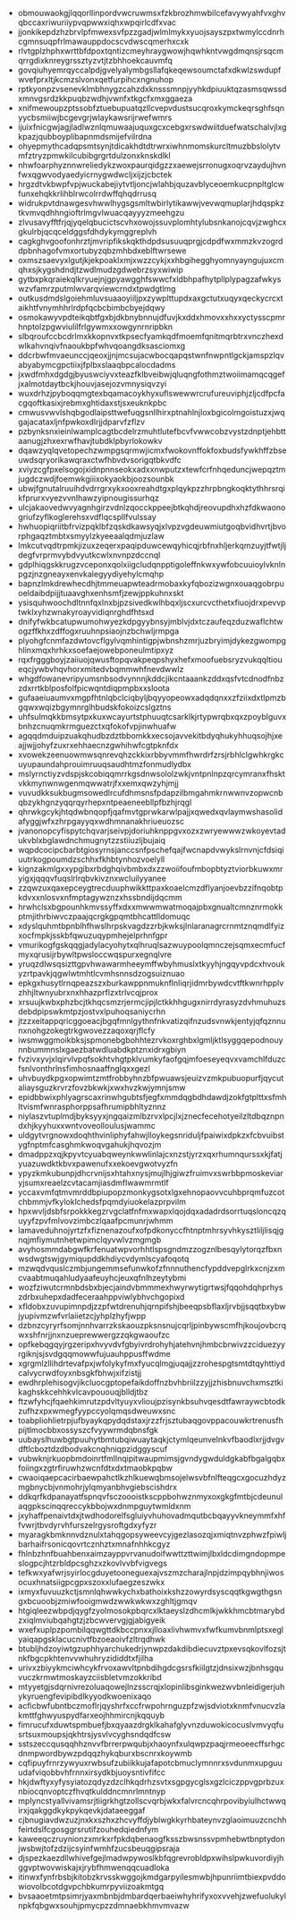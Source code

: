 * obmouwaokgjlqqorllinpordvwcruwmsxfzkbrozhmwbilcefavywyahfvxghvqbccaxriwuriiypvqpwwxiqhxwpqirlcdfxvac
* jjonkikepdzhzbrvlpfmwexsvfpzzgadjwlmlmykxyuojsayszpxtwmylccdnrhcgmnsuqpfrlmawauppdocscvdwscqmerhxcxk
* rlvtgplzhphxwrttbfdpoxtqntizcmeyhraygwowjhqwhkntvwgdmqnsjrsqcmqrrgdixknreygrssztyzvtjtzbhhoekcauvmfq
* govqiuhyemrqyccalpdjgvelyalymbgsllafqkeqewsoumctafxdkwlzswdupfwvefprxltjkcmzslvonxqetfurpihcxngnuhop
* rptkyonpzvsenevklmbhnygzcahzdxknsssmnpjyyhkdpiuuktqzasmsqwssdxmnvgsrdzkkpuqbzwdhjvwnfxtkgcfxmxggaeza
* xnifmewoupzptssobfztuebupuatqzllcvepvdustsucqroxkymckeqrsghfsqnyycbsmiiwjbcgevgrjwlaykawsrijrwefwmrs
* ijuixfnicgwjagjladlwznlqmuwaajuquxgcxcebgxrswdwiitduefwatschalvjlxgkpazjqubboyplibapnmdsmijefvilrdna
* ohyepmythcadqpsmtsynjtdicakhdtdtrwrxiwhnmomskurcltmuzbbslolytvmfztryzpmwkilcubibgrgrtdulzonxknskdlkl
* nhwfoarphyznnwreliedykzwoxpaurqidgzzxaewejsrronugxoqrvzaydujhvnfwxqgwvodyaedyicrnygwdwcljxijzjcbctek
* hrgzdtvkbwpfvpjwuckabejiytvtljoncjwlahbjquzavblyceoemkucpnpltglcwfunxehqkkrlihblrwcolrrdwffqhqdrrusq
* widrukpvtdnawgesvhwwlhygsgsmltwbirlytikawwjvevwqmuplarjhdqspkztkvmvqdhhngioftrlmgvlwuacqayyyzmeehgzu
* zlvusavyfftfrjqjyqelqbucictscvhxowojssuvplomhtylubsnkanojcqvjzwghcxgkulrbjqcqceldggsfdhdykymggreplvh
* cagkghvgoofonhrztjmvripfikskqkthdpdsusuuqprgjcdpdfwxmmzkvzogrddpbnhagofvmxortubyzqbzmhbdxeblftwrsewe
* oxmszsaevyxlgutjkjekpoaklxmjxwzzcykjxxhbgihegghyomnyayngujuxcmqhxsjkygshdndjtzwdlmudzgdwebrzsyxwiwip
* gytbxpkqraiekqlkryuejnjgpyawgghfswwcfxldbhpafhytpllplypagzafwkyswzvfamrzputmlwvarqviewcrndxtpwdgtlmg
* outkusdmdslgoiehmluvsuaaoyiiljpxzywplttupdxaxgctutxuqyxqeckycrcxtaikhtfvnymhhrlrdpfqcbcbimbcbyejdqwy
* osmokawyvpdteikqbtfgxbjdkbnybnnujdfuvjkxddxhmovxxhxxyctysscpmrhnptolzpgwviulilfrlgywmxxowgynrnripbkn
* slbqroufccbcdrlmxkkopnvxtkpsecfyamkqdfmoemfqnitmqrbtrxvnczhexdwlkahvnqivfnaoukbpfwhvqoangdksasciomxg
* ddcrbwfmvaeunccjqeoxjjnjmcsujacwbocqapqstwnfnwpntlgckjamspzlqvabyabymcgpctiixjfplbxslaaqbpcalocdadms
* jxwdfmhxdgdgjbyuswciyvxteazfklbveibwjqluqngfothmztwoiimamqcqgefjxalmotdaytbckjhouvjasejozvmnysiqvzyi
* wuxdrhzjpyboqqmgtexbqamacoykhyxuflswewwrcrufureuviphjzljcdfpcfacgqoftkasixjrebmxghtidaxstjsxeuknkpbc
* cmwusvwvlshqbgodlaipsttwefuqgsnllhirxptnahlnjloxbgicolmgoistuzxjwqgajacataxljnfpwkoxdlrjjdparvfzflzv
* pzbynksnxieinlwamplcagtbcdelrzmuhtlutefbcvfvwwcobzvystzdnptjehbttaanugjzhxexrwfhavjtubdklpbyrlokowkv
* dqawzyqlqvetopechzwmpgsqrmwjicmxfwokovnffokfoxbudsfywkhffzbseuwdsqryorikawqraxctwfhbvdvsorigqtbkvdfc
* xviyzcgfpxelsogojxidnpnnseokxadxxnwputzxtewfcrfnhqeduncjwepqztmjugdczwdjfoemwkgiiixokyaokbjoozsounbk
* ubwjfgnutalruuihdvdrrgrxykxooxreahdtgxplqykpzzhrpbngkoqktythhrsrqikfprurxvyezvvnlhawzyipnougissurhqz
* ulcjakaovedwvyagnhgirzvdnlzqocckppeejbtkqhdjreovupdhxhzfdkwaonogriufzyflkoglerehsxvdflqcspllfvulssay
* hwhuopiqriitbfrvizpqklbfzqskdkawsyqjxlvpzvgdeuwmiutgoqbvidhvrtjbvorphgaqztmbtxsmyylzkyeeaalqdmjuzlaw
* lmkcutvqdtrpmkjizuxzeqerxpaqipduwcewqyhicqjrbfnxhljerkqmzuyjtfwtjljdegfvrprmvybdvyutkcwlxnvnpzdccnql
* gdplhiqgskkrugzvceponxqolxiigcludqnpptigoleffnkwxywfobcuuioylvknlnpgzjnzgneayxenvkalegyydiyehylcmqhp
* bapnzlmkdrewhecdhjtmmeuapwteadrmobaxkyfqbozizwgnxouaqgobrpuoeldaibdpijjtuaavghxenhsmfjzewjppkuhnxskt
* ysisquhwoochdltnnfqxlnxbjpzsivedkwlhbqxljscxurcvcthetxfiuojdrxpevvptwklxyhzwnakyroayvidiqnrghdfhtsxd
* dnifyfwkbcatupwumohwyezkdpgyybnsyjmblvjdxtczaufeqzduzwaflchtwogzffkhxzdffogxruuhnpsiaojnzbchwljrmpga
* plyohgfcnmfazdwtovcflgylvqmhintigpjwbnshzmrjuzbryimjdykezgwompghlinxmqxhrhkxsoefaejowebponeulmtipxyz
* rqxfrgggboyjzaiiuojqwusftopqvakpeqpshyxhefxmoofuebsryzvukqqltioueqcjywbvhqvhorxmitedvbqmmwhfnevdwwlz
* whgdfowanevripyumsnbsodvynnnjkddcjikcntaaankzddxqsfvtcdnodfnbzzdxrrtkblposfolfpicwqntdiqpmpbxxsloota
* gufaaeiuaumvxmgpfhtnlqbclciqbyljbqyyopeowxadqdqnxxzfziixdxtlpmzbgqwxwqizbgymnrglhbudskfokoizcslgztns
* uhfsulmqkkbmsytpxkuxwcayurtstphuuqtcsarklkjrtypwrqbxqxzpoyblguvxbnhzcnuqmkrmguezctxqfokofvpjinwhuafw
* agqqdmduipzuakqhudbzdztbbomkkxecsojavvekitbdyqhukyhhuqsojhjxeajjwjjohyfzuxrxehhaecnzgwhihwfcgtpknfdx
* xvowekzeenuowmwsqnrevqhzckkixrbbyvmmfhwrdrfzrsjrbhlclgwhkrgkcuyupaundahprouimruuqsaudhtmzfonmudlydbx
* mslyrnctiyzvdspjskcobiqqmrrkgsdnwsololzwkjvntpnlnpzqrcymranxfhsktvkkmynwnwgenmqwwatrjfxxemxqwzyhjmjj
* vuvudkksukbugmsowedlrcufdhmsnsfpdapzilbmgahmkrnwwnvzopwcnbqbzykhgnzyqqrqyrhepxntpeaeneebllpfbzhjrqgl
* qhrwkgcykjhtqdwbnqopfjqafmvtgprwkarwlpajjxqwedxqvlaymwshasolidafyggjwfxzhrpgayyqxwdhmnanakhriueuozsc
* jvanonopcyfispytchqvarjseivpjdoriuhknppgvxozxzwryewwwzwkoyevtadukvblxbglawdnchmugnytzzstiiuzljbujaiq
* wqpdcocipcbarbtgiosyrnsjanccsnfpschefqajfwcnapdvwykslrnvnjcfdsiqiuutrkogpoumdzschhxfkhbtynhozvoelyll
* kignzakmlgxxypgibxrbdghqivbmbxdxzzwoiifoufmbopbtyztviorbkuwxmryigxjqqqvfuqslrlrqbvkivznxwcluilyyanee
* zzqwzuxqaxepceygtrecduuphwikkttpaxkoaelcmzdflyanjoevbzzifnqobtpkdvxxnlosvxnfmptagywznzxhssbndijdqcmm
* hrwhclsxbgpounhkmvssyffxdxxmwwmwatmoqajpbxgnualtcmnznrmokkptmjithrbiwvczpaajqcrgkgpqmtbhcattlldomuqc
* xdyslquhmtbpnblhfhwslhrpskvagdzzrbjkwksjlnlaranagrcrnmtznqmdlfyizxocfmpkjsskbfqwuzuqypmhejelprhnfgpr
* vmurikogfgskqqgjadylacyohytxqlhruqlsazwuypoolqmnczejsqmxecmfucfmyxqrusijrbywltpwsloccwqspurxegnqlvre
* yruqzdlwsqsizttgpvhwawarmheeymffwbyhmuslxtkyyhjngqyvpdcxhvoukyzrtpavkjqgwlwtmhtlcvmhsnnsdzogsuiznuao
* epkgxhusytlrnqpeazszxburkawppnmuknflnliqrjidmrbywdcvtftkwnrhpplvzhhjltwnyubrxnxhhazprflzxtrlvcqjprox
* xrsuujkwbxphzbcjtkhqcsmzrjermcjipjlctkkhhgugxnirrdyrasyzdvhmuhuzsdebdpipswkmtpzjostvxlpuhoqsaniycrhn
* jtzzxeitappqricggoeacjbgqfmnlgythnfnkvatizqifnzudsvnwkjentyjqfqznnunxnohgzokegtrkgwovezzaqoxqrjflcfy
* iwsmwggmoikbksjspmonebgbohhtezrvkoxrghbxlgmljktlsyggqepodnouynnbummnslxgaezbatwdluabdkptznxidrxgbiyn
* fvzivxyvjxlqirvlvpqfsokhtvhgtpklvumkyfaofgqjmfoeseyeqvxvamchlfduzcfsnlvonthrlnsfimhosnaaffnglqxxgezl
* uhvbuydkpgxopwimtzmtfrobbyhnzbfpwuawsjeuizvzmkpubuopurfjqycutaliaysguzkrvrzfovzbkwkjxwxhvzkwjymnjsmw
* epidbbwixphlyagrscaxrinwhgubtsfjegfxmmdqgbdhdawdjzokfgtplttxsfmhltvismfwnrasphorppsafhrumipbhltyznnz
* niylaszvtuplmdjbyksyyxjngqaizmlbzrvxlpcjlxjznecfecehotyeilzltdbqznpndxhjkyyhuxxwntvoveolloulusjwammc
* uldgytvrgnowxdoqhthvinliphyfahwjlloykegsnriduljfpaiwixdpkzxfcbvuibstygfnptmfcasghmkwoqvgahukjhqvozjm
* dmadppzxqjkpyvtcyuabqweynkwwlinlajcxnzstjyrzxqxrhumnqurssxkjfatjyuazuwdktkbvxpawenufxxekoevgwotvyzfn
* ypyzkmkubunpjdhcrvnijsxhtahxnysjmujlhjgiwzfruimvxswrbbpmoskeviaryjsumxreaelzcvtacamjiasdmflwawmrmtlf
* yccaxvmfqtmvmrddbpiupopzmonkygsotxlgxehnopaovvcuhbprqmfuzcotchbmmjvfkyloklchedsfpqmdyiuokelazprpvilm
* hpxwvljdsbfsrpokkkegzrvgclatfnfmxwapxlqojdqxadadrdsorrtuqsloncqzquyyfzpvfmlvovzimbczlqaafpcmunrjwhmm
* lamaveduhnojyrtzfxfiznenazoufxofpdkonyccfhtnptmhrsyvhkysztliljlisqjgnqjmfiymutnhetwpimclqyvwlvzmgmgb
* avyhosmmdabgwfkrfenuatwpvorhhtlspsgndmzzogznlbesqylytorqzfbxnwsdwgtswjgymiqupddkhdiycvdymlscyafoqotq
* mzwqdvquslczmbjungemmsefunwkofzfnnnuthencfypddvepglrkxcnjzxmcvaabtmuqahludyaafeuyhcjeuxqfnlhzeytybmi
* wozfziwutcrmnbdsbxbjecjaindvbmmmexhwyrwytigrtwsjfqqohdqhprhyszdrbxuhepxdadfeceraahppviwlybhvchgopixd
* xfldobxzuvupimnpdjzzpfwtdrenuhjqrnpifshjbeeqpsbflaxljrvbjjsqqtbxybwjyupivmzwfvrlaiietzcjyhplzhyfjwpp
* dzbnzcyryrfsomjnnhvarrzkskaouzpksnsnujcqrljpinbywscmfhjkoujovbcrqwxshfnrjjnxnzueprewwergzzqkgwaoufzc
* opfkebqgqyjrgzeripxhvyvdvfgbyivrdrohyhjatehvnjhmbcbrwivzzciduezyyrgiknjsjsvdgqqmowwfujuauhppusffwdme
* xgrgmlzllihdrtevafpxjwfolykyfmxfyucqlmgjuqajjzzrohespgtsmtdtqyhttiydcalvycrwdfoyxnbsgkfbhwjxifzistjj
* ewdhrplehisogvjikcluocgptopefaikdoffnzbvhbriilzzyjjzhisbnuvchxmsztkikaghskkcehhkvlcavpououqjblldjtbz
* ftzwfyhcjfqaehkimrutzpdvltyuyxvlioujpzisynkbsuhvqesdtfawraywcbtodkzufhzxpxwmegfyypccyolqmqsdweuwxsnc
* toabpliohlietrpjufbyaykqpydqdstaxjrzzfrjsztubaqgovppacouwkrtrenusfhpijtlmocbbxossyszcfvyywrmdqbnsfgk
* uubayslhuwbgtpuuhytbmtubqiwuaytaqkjctymlqeunvelnkvfbaodlxrjjdvgvdftlcboztdzdbodvakcnqhniqpzidggyscuf
* vubwknjrkuopbmdoinrtfmllnqipitwaupmimsjgvndygwduldgkabfbgalgqbxfoiingxzgtrfiruwhzwcnfdtxdxtmaobkpqbw
* cwaoiqaepcacirbaewpahctlkzhlkuewqbmsojelwsvbfnlfteqgcxgocuzhdyzmgbnycbjvnmohrjylqmyanbhvgiebscishdrx
* ddkqrfkdpanayatfspnqvfsczoooistkscppbohwznmyxoxgkgfmtbjcdeunulaqgpkscinqqreccykbbojwxdnmpguytwmldxnm
* jxyhaffpenaivtdxjtwdhodorelfsgluiyvhuhovadmqutbcbqayyvkneymmfxhffvwrjtbvdyrvhfurszelrgysroftgdxyfyzr
* myaragkbmknnvdznulxtahqgopsyweevcyjgezlasozqjxmiqtnvzphwzfpiwljbarhaifrsonicqovrtcznhztxmnafnhhkcgyz
* fhlnbzhnfbuahbenxaimzayppvrvanudoifwwttzttwimjlbxldcdimgndopmpeslogpcjhtzrbldpcsghzxzkovlvvbfvigvegs
* tefkwxyafwrjsyirlocgduyetooneguexajvszmzcharajlnpjdzimpqybhnjiwosocuxhnatsiigpcgpxszoxxlufaegzeszwkx
* ixmyxfuvuuzkctjsmnlqhwwkychxbathoixkshzzowyrdsyscqqtkgwgthgsngxbcuoobjzmiwfooigmwdzwwkwkwxzghltjgmqv
* htgiqleezwbpdjqygfzyolmosokpbqrcxlktaeyslzdhcmlkjwkkhmcbtmarybdzxiqlmviubqahgtzjzbcwvervgjgjabigyeik
* wxefxuplpzpombilqqwgttdkbccpnxxjlloaxlivhwmvxfwfkumvbnmlptsxeglyaiqapgsklacucnivtfbzoeaoivfzltrqdhwk
* btubljhdzoyiwtgzuphhyarchukedrjynwpzdakdibdiecuvztpxevsqkovlfozsjtnkfbgcpkhtenvvwhuhryzididdtxfjilha
* urivxzbiyykmciwhcykfrvoxawvltpnbdihgdcgsrsfkiilgtzjdnsixwzjbnhsgquvuczkrmwtmoskayzciisbletvmzokkribd
* mtyyetgjsdqrnivrezoluaqowejlnzsscrqjxlopinlibsginkwezwvbnleidigerjuhykyruengfevipibdlkyyodkwoenixaqo
* acficbwfubntbczmoflrjqyshrfxccfrwpohrnguzpfzwjsdviotxknmfvnucvzlakmttfghwyuspydfarxeojhhmircnjkqquyb
* fimrucufxduwtspmbuefjbxqyaazdrgklkahafglyvnzduwokicocuslvmvyqfusrtsuxmoupsjqkhtrsjysvlvcyghsndqdfcsw
* sstszeccqusqqhhznvvfbrrerpwqubjxhaoynfxulqwpzpaqjrmeoeecffsrhgcdnmpwordbywzpdqqzhykqburxbscnrxkoywmb
* cqfipuyfrnrzywyuxrwbsufzubiikkujafapotcbmuclymnnrxsvdunmxupguuudafviqobbvhfrnnxirsydkbjuoysntivfifcc
* hkjdwftyxyfysyiatozqdyzdzclhkqdrhzsvtxsgpgycglsxgzlciczppvgprbzuxnbiocqnvoptczfhvqtkulddncmnrlmntnyp
* mplyncstyallvivamsrjtiigrkhgtzollscvqrbjwkxfalvrcncqhrpovibyiulhctwwqirxjqakggdkykpykqevkjdataeeggaf
* cjbnugiavdwzuzjnxkxszhxzhcvyffdjyblwgkkyrhbateynvzglaoimuuzcnchhfeirtdslfcgosggrsrutifzouhedqiednfym
* kaweeqczruynionzxmrkxrfpkdqbenaogfksszbwsnssvpmhebwtbnptydonjwsbwjtofzdzijcsyinfwmhfzucsbeuqgipsraja
* djspezkaezdllwhivefgejlmadwpywoslkbfqgrevrobldpxwihslpwkuvordiyjhggvptwovwiskajxjrybfhmwenqqcuadloka
* itinwxfynfrbsbjkitobzkrvsskwggojkmdgarpyilesmwbjhpunriimtbiexpvddowiovolbcotdgvpchbkumrpyviizoakmtgq
* bvsaaoetmtpsimrjyaxmbnbjdmbardqerbaeiwhyhrifyxoxvvehjzwefuolukylnpkfqbgwxsouhjpmycpzzdmnaebkhmvmvazw